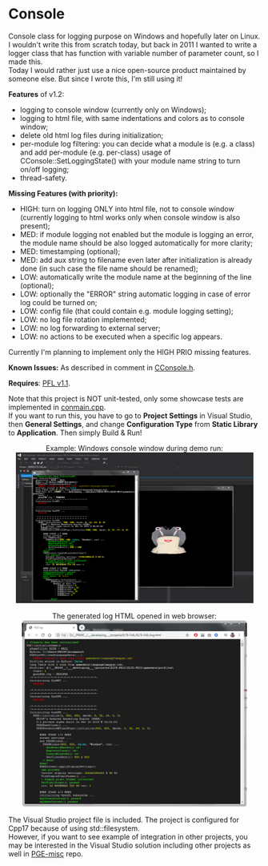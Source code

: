 # Console
Console class for logging purpose on Windows and hopefully later on Linux.  
I wouldn't write this from scratch today, but back in 2011 I wanted to write a logger class that has function with variable number of parameter count, so I made this.  
Today I would rather just use a nice open-source product maintained by someone else. But since I wrote this, I'm still using it!

**Features** of v1.2:
 - logging to console window (currently only on Windows);
 - logging to html file, with same indentations and colors as to console window;
 - delete old html log files during initialization;
 - per-module log filtering: you can decide what a module is (e.g. a class) and add per-module (e.g. per-class) usage of CConsole::SetLoggingState() with your module name string to turn on/off logging;
 - thread-safety.

**Missing Features (with priority):**
 - HIGH: turn on logging ONLY into html file, not to console window (currently logging to html works only when console window is also present);
 - MED: if module logging not enabled but the module is logging an error, the module name should be also logged automatically for more clarity;
 - MED: timestamping (optional);
 - MED: add aux string to filename even later after initialization is already done (in such case the file name should be renamed);
 - LOW: automatically write the module name at the beginning of the line (optional);
 - LOW: optionally the "ERROR" string automatic logging in case of error log could be turned on;
 - LOW: config file (that could contain e.g. module logging setting);
 - LOW: no log file rotation implemented;
 - LOW: no log forwarding to external server;
 - LOW: no actions to be executed when a specific log appears.

Currently I'm planning to implement only the HIGH PRIO missing features.

**Known Issues:**
As described in comment in [CConsole.h](https://github.com/proof88/Console/blob/master/CConsole/src/CConsole.h).

**Requires**: [PFL v1.1](https://github.com/proof88/PFL).

Note that this project is NOT unit-tested, only some showcase tests are implemented in [conmain.cpp](https://github.com/proof88/Console/blob/master/CConsole/src/conmain.cpp).  
If you want to run this, you have to go to **Project Settings** in Visual Studio, then **General Settings**, and change **Configuration Type** from **Static Library** to **Application**. Then simply Build & Run!

<p align="center">
  Example: Windows console window during demo run:<br/>
  <a href="cconsole-shot-01.PNG" target="_blank"><img src="cconsole-shot-01.PNG" width="475" height="301"></a>
</p>
  
<p align="center">
  The generated log HTML opened in web browser:<br/>
  <a href="cconsole-shot-02.PNG" target="_blank"><img src="cconsole-shot-02.PNG" width="450" height="373"></a>
</p>

The Visual Studio project file is included. The project is configured for Cpp17 because of using std::filesystem.<br/>
However, if you want to see example of integration in other projects, you may be interested in the Visual Studio solution including other projects as well in [PGE-misc](https://github.com/proof88/PGE-misc) repo.
